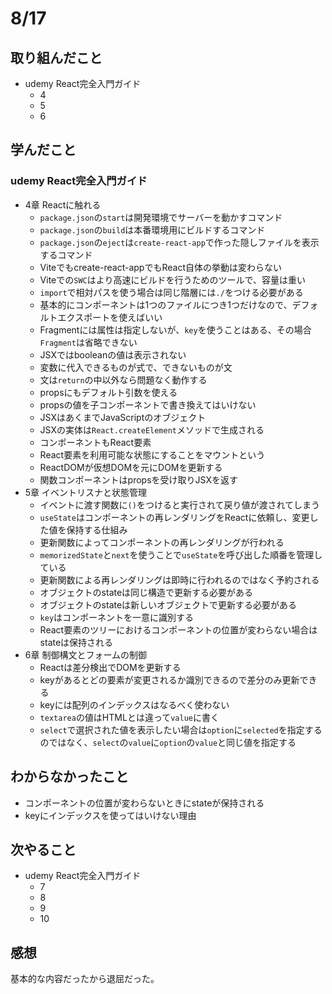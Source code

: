 # 8/17

## 取り組んだこと
- udemy React完全入門ガイド
  - 4
  - 5
  - 6

## 学んだこと
### udemy React完全入門ガイド
- 4章 Reactに触れる
  - `package.json`の`start`は開発環境でサーバーを動かすコマンド
  - `package.json`の`build`は本番環境用にビルドするコマンド
  - `package.json`の`eject`は`create-react-app`で作った隠しファイルを表示するコマンド
  - Viteでもcreate-react-appでもReact自体の挙動は変わらない
  - Viteでの`SWC`はより高速にビルドを行うためのツールで、容量は重い
  - `import`で相対パスを使う場合は同じ階層には`./`をつける必要がある
  - 基本的にコンポーネントは1つのファイルにつき1つだけなので、デフォルトエクスポートを使えばいい
  - Fragmentには属性は指定しないが、`key`を使うことはある、その場合`Fragment`は省略できない
  - JSXではbooleanの値は表示されない
  - 変数に代入できるものが式で、できないものが文
  - 文は`return`の中以外なら問題なく動作する
  - propsにもデフォルト引数を使える
  - propsの値を子コンポーネントで書き換えてはいけない
  - JSXはあくまでJavaScriptのオブジェクト
  - JSXの実体は`React.createElement`メソッドで生成される
  - コンポーネントもReact要素
  - React要素を利用可能な状態にすることをマウントという
  - ReactDOMが仮想DOMを元にDOMを更新する
  - 関数コンポーネントはpropsを受け取りJSXを返す
- 5章 イベントリスナと状態管理
  - イベントに渡す関数に`()`をつけると実行されて戻り値が渡されてしまう
  - `useState`はコンポーネントの再レンダリングをReactに依頼し、変更した値を保持する仕組み
  - 更新関数によってコンポーネントの再レンダリングが行われる
  - `memorizedState`と`next`を使うことで`useState`を呼び出した順番を管理している
  - 更新関数による再レンダリングは即時に行われるのではなく予約される
  - オブジェクトのstateは同じ構造で更新する必要がある
  - オブジェクトのstateは新しいオブジェクトで更新する必要がある
  - `key`はコンポーネントを一意に識別する
  - React要素のツリーにおけるコンポーネントの位置が変わらない場合はstateは保持される
- 6章 制御構文とフォームの制御
  - Reactは差分検出でDOMを更新する
  - keyがあるとどの要素が変更されるか識別できるので差分のみ更新できる
  - keyには配列のインデックスはなるべく使わない
  - `textarea`の値はHTMLとは違って`value`に書く
  - `select`で選択された値を表示したい場合は`option`に`selected`を指定するのではなく、`select`の`value`に`option`の`value`と同じ値を指定する

## わからなかったこと
- コンポーネントの位置が変わらないときにstateが保持される
- keyにインデックスを使ってはいけない理由

## 次やること
- udemy React完全入門ガイド
  - 7
  - 8
  - 9
  - 10

## 感想
基本的な内容だったから退屈だった。
